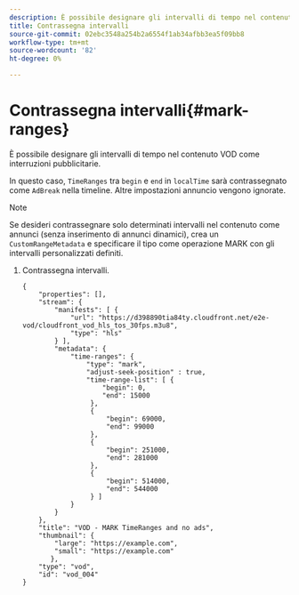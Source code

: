 ```yaml
---
description: È possibile designare gli intervalli di tempo nel contenuto VOD come interruzioni pubblicitarie.
title: Contrassegna intervalli
source-git-commit: 02ebc3548a254b2a6554f1ab34afbb3ea5f09bb8
workflow-type: tm+mt
source-wordcount: '82'
ht-degree: 0%

---
```


# Contrassegna intervalli{#mark-ranges}

È possibile designare gli intervalli di tempo nel contenuto VOD come interruzioni pubblicitarie.

In questo caso, `TimeRanges` tra `begin` e `end` in `localTime` sarà contrassegnato come `AdBreak` nella timeline. Altre impostazioni annuncio vengono ignorate.

>[!NOTE]
>
>Se desideri contrassegnare solo determinati intervalli nel contenuto come annunci (senza inserimento di annunci dinamici), crea un `CustomRangeMetadata` e specificare il tipo come operazione MARK con gli intervalli personalizzati definiti.

1. Contrassegna intervalli.

   ```
   {   
       "properties": [],
       "stream": {
           "manifests": [ {
               "url": "https://d398890tia84ty.cloudfront.net/e2e-vod/cloudfront_vod_hls_tos_30fps.m3u8",
               "type": "hls"
           } ],
           "metadata": {
               "time-ranges": {
                   "type": "mark",
                   "adjust-seek-position" : true,   
                   "time-range-list": [ {
                       "begin": 0,
                       "end": 15000
                    },
                    {
                        "begin": 69000,
                        "end": 99000
                    },
                    {
                        "begin": 251000,
                        "end": 281000
                    },
                    {
                        "begin": 514000,
                        "end": 544000
                    } ]
               }
           }           
       },   
       "title": "VOD - MARK TimeRanges and no ads",
       "thumbnail": {
           "large": "https://example.com",
           "small": "https://example.com"
          },
       "type": "vod",
       "id": "vod_004"
   }
   ```
